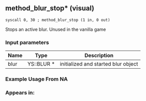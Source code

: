 ## method_blur_stop* (visual)

`syscall 0, 30 ; method_blur_stop (1 in, 0 out)`

Stops an active blur. Unused in the vanilla game

### Input parameters
| Name | Type | Description
|------|------|------------
| blur   | YS::BLUR *   | initialized and started blur object


### Example Usage From NA



### Appears in:



